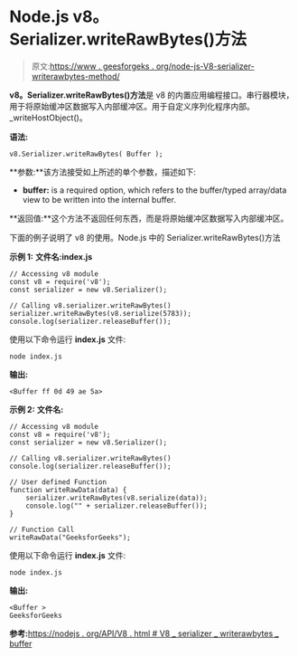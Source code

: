 # Node.js v8。Serializer.writeRawBytes()方法

> 原文:[https://www . geesforgeks . org/node-js-V8-serializer-writerawbytes-method/](https://www.geeksforgeeks.org/node-js-v8-serializer-writerawbytes-method/)

**v8。Serializer.writeRawBytes()方法**是 v8 的内置应用编程接口。串行器模块，用于将原始缓冲区数据写入内部缓冲区。用于自定义序列化程序内部。_writeHostObject()。

**语法:**

```
v8.Serializer.writeRawBytes( Buffer );
```

**参数:**该方法接受如上所述的单个参数，描述如下:

*   **buffer:** is a required option, which refers to the buffer/typed array/data view to be written into the internal buffer.

**返回值:**这个方法不返回任何东西，而是将原始缓冲区数据写入内部缓冲区。

下面的例子说明了 v8 的使用。Node.js 中的 Serializer.writeRawBytes()方法

**示例 1:** **文件名:index.js**

```
// Accessing v8 module
const v8 = require('v8');
const serializer = new v8.Serializer();

// Calling v8.serializer.writeRawBytes() 
serializer.writeRawBytes(v8.serialize(5783));
console.log(serializer.releaseBuffer());
```

使用以下命令运行 **index.js** 文件:

```
node index.js
```

**输出:**

```
<Buffer ff 0d 49 ae 5a>

```

**示例 2:** **文件名:**

```
// Accessing v8 module
const v8 = require('v8');
const serializer = new v8.Serializer();

// Calling v8.serializer.writeRawBytes() 
console.log(serializer.releaseBuffer());

// User defined Function
function writeRawData(data) {
    serializer.writeRawBytes(v8.serialize(data));
    console.log("" + serializer.releaseBuffer());
}

// Function Call
writeRawData("GeeksforGeeks");
```

使用以下命令运行 **index.js** 文件:

```
node index.js
```

**输出:**

```
<Buffer >
GeeksforGeeks
```

**参考:**[https://nodejs . org/API/V8 . html # V8 _ serializer _ writerawbytes _ buffer](https://nodejs.org/api/v8.html#v8_serializer_writerawbytes_buffer)